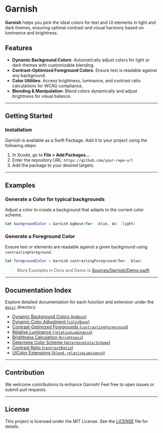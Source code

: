 # Garnish

**Garnish** helps you pick the ideal colors for text and UI elements in light and dark themes, ensuring optimal contrast and visual harmony based on luminance and brightness.

## Features
- **Dynamic Background Colors**: Automatically adjust colors for light or dark themes with customizable blending.
- **Contrast-Optimized Foreground Colors**: Ensure text is readable against any background.
- **Color Utilities**: Access brightness, luminance, and contrast ratio calculations for WCAG compliance.
- **Blending & Manipulation**: Blend colors dynamically and adjust brightness for visual balance.

---

## Getting Started

### Installation
Garnish is available as a Swift Package. Add it to your project using the following steps:

1. In Xcode, go to **File > Add Packages...**
2. Enter the repository URL: `https://github.com/your-repo-url`
3. Add the package to your desired targets.

---

## Examples

### Generate a Color for typical backgrounds 
Adjust a color to create a background that adapts to the current color scheme.

```swift
let backgroundColor = Garnish.bgBase(for: .blue, in: .light)
```

### Generate a Foreground Color
Ensure text or elements are readable against a given background using `contrastingForeground`.
```swift
let foregroundColor = Garnish.contrastingForeground(for: .blue)
```

> More Examples in Docs and Demo in [Sources/Garnish/Demo.swift](Sources/Garnish/Demo.swift)

---

## Documentation Index

Explore detailed documentation for each function and extension under the [`docs/`](docs/) directory:

- [Dynamic Background Colors (`bgBase`)](docs/bgBase.md)
- [Dynamic Color Adjustment (`colorBase`)](docs/colorBase.md)
- [Contrast-Optimized Foregrounds (`contrastingForeground`)](docs/contrastingForeground.md)
- [Relative Luminance (`relativeLuminance`)](docs/relativeLuminance.md)
- [Brightness Calculation (`brightness`)](docs/brightness.md)
- [Determine Color Scheme (`determineColorScheme`)](docs/determineColorScheme.md)
- [Contrast Ratio (`contrastRatio`)](docs/contrastRatio.md)
- [UIColor Extensions (`blend`, `relativeLuminance`)](docs/UIColorExtensions.md)

---

## Contribution

We welcome contributions to enhance Garnish! Feel free to open issues or submit pull requests.

---

## License

This project is licensed under the MIT License. See the [LICENSE](LICENSE) file for details.
